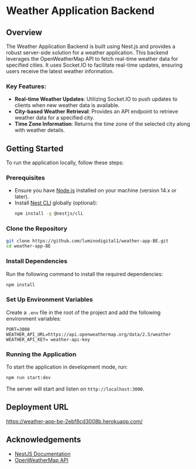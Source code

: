 
# Weather Application Backend

## Overview

The Weather Application Backend is built using Nest.js and provides a robust server-side solution for a weather application. This backend leverages the OpenWeatherMap API to fetch real-time weather data for specified cities. It uses Socket.IO to facilitate real-time updates, ensuring users receive the latest weather information.

### Key Features:
- **Real-time Weather Updates**: Utilizing Socket.IO to push updates to clients when new weather data is available.
- **City-based Weather Retrieval**: Provides an API endpoint to retrieve weather data for a specified city.
- **Time Zone Information**: Returns the time zone of the selected city along with weather details.

## Getting Started

To run the application locally, follow these steps:

### Prerequisites
- Ensure you have [Node.js](https://nodejs.org/en/download/) installed on your machine (version 14.x or later).
- Install [Nest CLI](https://docs.nestjs.com/cli/overview) globally (optional): 
  ```bash
  npm install -g @nestjs/cli
  ```

### Clone the Repository
```bash
git clone https://github.com/luminodigital1/weather-app-BE.git
cd weather-app-BE
```

### Install Dependencies
Run the following command to install the required dependencies:
```bash
npm install
```

### Set Up Environment Variables
Create a `.env` file in the root of the project and add the following environment variables:
```env
PORT=3000
WEATHER_API_URL=https://api.openweathermap.org/data/2.5/weather
WEATHER_API_KEY= weather-api-key
```

### Running the Application
To start the application in development mode, run:
```bash
npm run start:dev
```
The server will start and listen on `http://localhost:3000`.

## Deployment URL
https://weather-app-be-2ebf8cd3008b.herokuapp.com/

## Acknowledgements
- [NestJS Documentation](https://docs.nestjs.com/)
- [OpenWeatherMap API](https://openweathermap.org/api)

